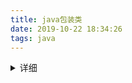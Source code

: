 ```yaml
---
title: java包装类
date: 2019-10-22 18:34:26
tags: java
---
```

<details>
<summary>详细</summary>
java的基本数据类型都有包装类，所谓包装类，就是为了能将这些基本数据类型当做对象操作，从而有更多对它们的常用操作方法，并有自动装箱/拆箱机制使得二者可以相互转换。包装类继承自Number类。

其中Number类继承自java.io.Serializable序列化接口，有实现各类值的函数，源码定义如下：

```java
public abstract class Number implements java.io.Serializable {

public abstract int intValue();

public abstract long longValue();

public abstract float floatValue();

public abstract double doubleValue();

public byte byteValue() {
    return (byte)intValue();
}

public short shortValue() {
    return (short)intValue();
}

private static final long serialVersionUID = -8742448824652078965L;
}

```
所有基本类型的包装类型都继承了该抽象类，并且是final声明不可继承改变；



原始类型：boolean，char，byte，short，int，long，float，double

包装类型：Boolean，Character，Byte，Short，Integer，Long，Float，Double



除了实现Number类的方法，每个包装类又实现了许多详细的方法，以Int包装类型Integer为例：

 Integer.ParseInt()

```java
String hash = "02138975";
System.out.println(Integer.parseInt(hash));  //2138975
```

 任何类型+""变成字符串

```java
Integer i = 128;
String hash = "02138975";
System.out.println(i+hash);  //12802138975
```

toString()方法

```java
Integer i = 128;
System.out.println(i.toString());  //128
```

其他方法，

```java
toStringUTF16(int i, int radix)
toUnsignedString(int i, int radix)
toHexString(int i)
compare(int x, int y)
```

等等，就不一一列举了。源码在java.long中。



###### 自动拆箱与装箱

在使用Integer类型当作int类型使用时，会感觉和正常的int没有多大区别，自动装箱和拆箱的好处就在这。

```java
Integer src = 100; //自动装箱的过程，相当于Integer src = new Integer(100);
int dest = src + 5; //src本身是引用数据类型，不能直接跟基本数据类型运算，首先它会自动进行拆箱操作，相当于：int dest = src.intValue() + 5 ;
```

不过需要注意的是，当Integer类型的值在-128-127之间时，会读取缓存而不创建新的对象：比如：

```java
Integer a = 500;

Integer b = 500;

Integer c = 100;

Integer d = 100;
```

这时a和b的值相等，但是是两个对象；c和d的值相等，而且是一个对象。

```java
a==b : false

a.equals(b) : true

c==d : true

c.equals(d) : true
```

原因是源码的valueOf()函数，

```java
public static Integer valueOf(int i) {    
  if (i >= IntegerCache.low && i <= IntegerCache.high)   return IntegerCache.cache[i + (-  IntegerCache.low)];  
  return new Integer(i);
}
private static class IntegerCache {
  static final int low = -128;
  static final int high;
```

这个函数对于-128到127之外的数，会新建一个Integer对象并返回 ， 写a==b时，两个对象不一样，而对再这个范围之间的数用的一个对象，所以相等。 

另外需要注意的是：

- int和Integer(无论new否)比，都为true，因为会把Integer自动拆箱为int再去比 。 

- Integer与new Integer不会相等。不会经历拆箱过程，new出来的对象存放在堆，而非new的Integer常量则在常量池（在方法区），他们的内存地址不一样 

- Integer初值为null，int初值为0

  </details>
